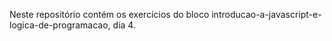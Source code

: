 Neste repositório contém os exercícios do bloco introducao-a-javascript-e-logica-de-programacao, dia 4.